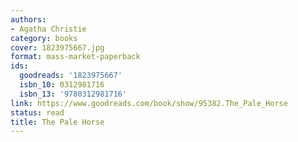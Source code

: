 ```yaml
---
authors:
- Agatha Christie
category: books
cover: 1823975667.jpg
format: mass-market-paperback
ids:
  goodreads: '1823975667'
  isbn_10: 0312981716
  isbn_13: '9780312981716'
link: https://www.goodreads.com/book/show/95382.The_Pale_Horse
status: read
title: The Pale Horse
---
```

